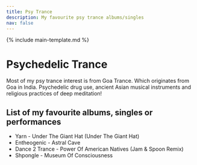 ```yaml
---
title: Psy Trance
description: My favourite psy trance albums/singles
nav: false
---
```


{% include main-template.md %}

# Psychedelic Trance

Most of my psy trance interest is from Goa Trance. Which originates from Goa in India. Psychedelic drug use, ancient Asian musical instruments and religious practices of deep meditation!

## List of my favourite albums, singles or performances

* Yarn - Under The Giant Hat (Under The Giant Hat)
* Entheogenic - Astral Cave
* ​Dance 2 Trance - Power Of American Natives (Jam & Spoon Remix)
* Shpongle - Museum Of Consciousness

